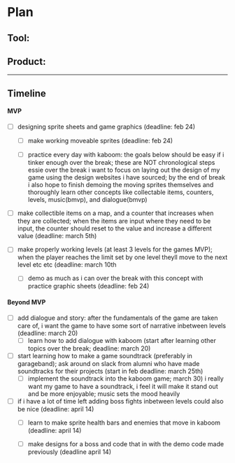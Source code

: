 # Plan

## Tool: 
## Product: 

---

## Timeline

#### MVP

- [ ] designing sprite sheets and game graphics (deadline: feb 24)
  - [ ] make working moveable sprites (deadline: feb 24)
  - [ ] practice every day with kaboom: the goals below should be easy if i tinker enough over the break; these are NOT chronological steps essie 
      over the break i want to focus on laying out the design of my game using the design websites i have sourced; by the end of break i also hope to finish demoing the moving sprites themselves and thoroughly learn other concepts like collectable items, counters, levels, music(bmvp), and dialogue(bmvp)

     
- [ ] make collectible items on a map, and a counter that increases when they are collected; when the items are input where they need to be input, the counter should reset to the value and increase a different value (deadline: march 5th)
    
- [ ] make properly working levels (at least 3 levels for the games MVP); when the player reaches the limit set by one level theyll move to the next level etc etc (deadline: march 10th
  - [ ] demo as much as i can over the break with this concept with practice graphic sheets (deadline: feb 24) 

#### Beyond MVP

- [ ] add dialogue and story: after the fundamentals of the game are taken care of, i want the game to have some sort of narrative inbetween levels (deadline: march 20)
  - [ ] learn how to add dialogue with kaboom (start after learning other topics over the break; deadline: march 20)
     
- [ ] start learning how to make a game soundtrack (preferably in garageband); ask around on slack from alumni who have made soundtracks for their projects (start in feb deadline: march 25th) 
  - [ ] implement the soundtrack into the kaboom game; march 30)
        i really want my game to have a soundtrack, i feel it will make it stand out and be more enjoyable; music sets the mood heavily

- [ ] if i have a lot of time left adding boss fights inbetween levels could also be nice (deadline: april 14)
  - [ ]  learn to make sprite health bars and enemies that move in kaboom (deadline: april 14)
  - [ ]  make designs for a boss and code that in with the demo code made previously (deadline april 14) 


<!-- EXAMPLE

## Tool: APIs
## Product: Green Glass Door riddle app

## Timeline

### MVP

- [ ] Front-end
  - [x] Webpage to collect input from user (deadline: 4/15)
  - [ ] Webpage to display "yes, but a ___ can't" or "no, but a ___ can" (deadline: 5/1)
- [x] Back-end
  - [x] Use regex to test whether or not the word can go through the GGD (deadline: 3/1)
  - [x] Use the Twinword API to find related words (deadline: 3/15)
    - [ ] Iterate through the words until an opposite example can be found (deadline: 4/1)

#### Beyond MVP

- [ ] Use another API to make sure the opposite example is a noun
- [ ] Automate notification of API limit to make sure I don’t exceed free quota
- [ ] A multiple choice quizzer that will test the user’s knowledge of the solution

-->





<!-- DO NOT USE THIS YET

| Name | Glows | Grows |
| -------- | ------- | ------- |
|   |   |
|   |   |
|   |   |
|   |   |
|   |   |
|   |   |

-->
